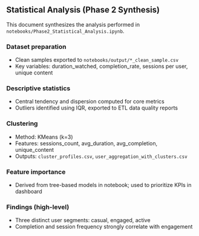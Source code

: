 ## Statistical Analysis (Phase 2 Synthesis)

This document synthesizes the analysis performed in `notebooks/Phase2_Statistical_Analysis.ipynb`.

### Dataset preparation
- Clean samples exported to `notebooks/output/*_clean_sample.csv`
- Key variables: duration_watched, completion_rate, sessions per user, unique content

### Descriptive statistics
- Central tendency and dispersion computed for core metrics
- Outliers identified using IQR, exported to ETL data quality reports

### Clustering
- Method: KMeans (k=3)
- Features: sessions_count, avg_duration, avg_completion, unique_content
- Outputs: `cluster_profiles.csv`, `user_aggregation_with_clusters.csv`

### Feature importance
- Derived from tree-based models in notebook; used to prioritize KPIs in dashboard

### Findings (high-level)
- Three distinct user segments: casual, engaged, active
- Completion and session frequency strongly correlate with engagement


